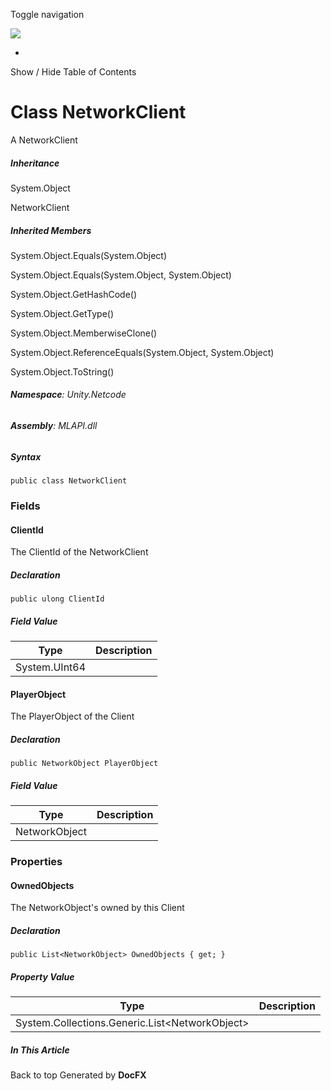 <div id="wrapper">

<div>

<div class="container">

<div class="navbar-header">

Toggle navigation

<img src="../logo.svg" id="logo" class="svg" />

</div>

<div id="navbar" class="collapse navbar-collapse">

<div class="form-group">

</div>

</div>

</div>

<div class="subnav navbar navbar-default">

<div id="breadcrumb" class="container hide-when-search">

-   

</div>

</div>

</div>

<div class="container body-content hide-when-search" role="main">

<div class="sidenav hide-when-search">

Show / Hide Table of Contents

<div id="sidetoggle" class="sidetoggle collapse">

<div id="sidetoc">

</div>

</div>

</div>

<div class="article row grid-right">

<div class="col-md-10">

# Class NetworkClient

<div class="markdown level0 summary">

A NetworkClient

</div>

<div class="markdown level0 conceptual">

</div>

<div class="inheritance">

##### Inheritance

<div class="level0">

System.Object

</div>

<div class="level1">

NetworkClient

</div>

</div>

<div class="inheritedMembers">

##### Inherited Members

<div>

System.Object.Equals(System.Object)

</div>

<div>

System.Object.Equals(System.Object, System.Object)

</div>

<div>

System.Object.GetHashCode()

</div>

<div>

System.Object.GetType()

</div>

<div>

System.Object.MemberwiseClone()

</div>

<div>

System.Object.ReferenceEquals(System.Object, System.Object)

</div>

<div>

System.Object.ToString()

</div>

</div>

###### **Namespace**: Unity.Netcode

###### **Assembly**: MLAPI.dll

##### Syntax

<div class="codewrapper">

``` lang-csharp
public class NetworkClient
```

</div>

### Fields

#### ClientId

<div class="markdown level1 summary">

The ClientId of the NetworkClient

</div>

<div class="markdown level1 conceptual">

</div>

##### Declaration

<div class="codewrapper">

``` lang-csharp
public ulong ClientId
```

</div>

##### Field Value

| Type          | Description |
|---------------|-------------|
| System.UInt64 |             |

#### PlayerObject

<div class="markdown level1 summary">

The PlayerObject of the Client

</div>

<div class="markdown level1 conceptual">

</div>

##### Declaration

<div class="codewrapper">

``` lang-csharp
public NetworkObject PlayerObject
```

</div>

##### Field Value

| Type          | Description |
|---------------|-------------|
| NetworkObject |             |

### Properties

#### OwnedObjects

<div class="markdown level1 summary">

The NetworkObject's owned by this Client

</div>

<div class="markdown level1 conceptual">

</div>

##### Declaration

<div class="codewrapper">

``` lang-csharp
public List<NetworkObject> OwnedObjects { get; }
```

</div>

##### Property Value

| Type                                             | Description |
|--------------------------------------------------|-------------|
| System.Collections.Generic.List\<NetworkObject\> |             |

</div>

<div class="hidden-sm col-md-2" role="complementary">

<div class="sideaffix">

<div class="contribution">

</div>

##### In This Article

<div>

</div>

</div>

</div>

</div>

</div>

<div class="grad-bottom">

</div>

<div class="footer">

<div class="container">

Back to top Generated by **DocFX**

</div>

</div>

</div>
